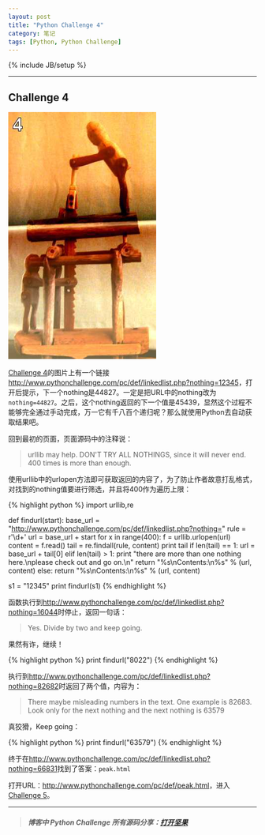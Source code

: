 ```yaml
---
layout: post
title: "Python Challenge 4"
category: 笔记
tags: [Python, Python Challenge]
---
```

{% include JB/setup %}

---

## Challenge 4

![chainsaw](/assets/images/posts/2013-01-10-python-challenge-4-chainsaw.jpg)

[Challenge 4][]的图片上有一个链接<http://www.pythonchallenge.com/pc/def/linkedlist.php?nothing=12345>，打开后提示，下一个nothing是44827。一定是把URL中的nothing改为`nothing=44827`。之后，这个nothing返回的下一个值是45439，显然这个过程不能够完全通过手动完成，万一它有千八百个递归呢？那么就使用Python去自动获取结果吧。

回到最初的页面，页面源码中的注释说：

> urllib may help. DON'T TRY ALL NOTHINGS, since it will never end. 400 times is more than enough.

使用urllib中的urlopen方法即可获取返回的内容了，为了防止作者故意打乱格式，对找到的nothing值要进行筛选，并且将400作为遍历上限：

{% highlight python %}
import urllib,re

def findurl(start):
    base_url = "http://www.pythonchallenge.com/pc/def/linkedlist.php?nothing="
    rule = r'\d+'
    url = base_url + start
    for x in range(400):
        f = urllib.urlopen(url)
        content = f.read()
        tail = re.findall(rule, content)
        print tail
        if len(tail) == 1:
            url = base_url + tail[0]
        elif len(tail) > 1:
            print "there are more than one nothing here.\nplease check out and go on.\n"
            return "%s\nContents:\n%s" % (url, content)
        else:
            return "%s\nContents:\n%s" % (url, content)

s1 = "12345"
print findurl(s1)
{% endhighlight %}

函数执行到<http://www.pythonchallenge.com/pc/def/linkedlist.php?nothing=16044>时停止，返回一句话：

> Yes. Divide by two and keep going.

果然有诈，继续！

{% highlight python %}
print findurl("8022")
{% endhighlight %}

执行到<http://www.pythonchallenge.com/pc/def/linkedlist.php?nothing=82682>时返回了两个值，内容为：

> There maybe misleading numbers in the text. One example is 82683. Look only for the next nothing and the next nothing is 63579

真狡猾，Keep going：

{% highlight python %}
print findurl("63579")
{% endhighlight %}

终于在<http://www.pythonchallenge.com/pc/def/linkedlist.php?nothing=66831>找到了答案：`peak.html`

打开URL：<http://www.pythonchallenge.com/pc/def/peak.html>，进入[Challenge 5][]。

---

>##### 博客中 Python Challenge 所有源码分享：[打开坚果](https://jianguoyun.com/c/sd/120e4/3c67fa5987bff9fd)


[Challenge 4]: http://www.pythonchallenge.com/pc/def/linkedlist.php
[Challenge 5]: http://www.pythonchallenge.com/pc/def/peak.html
